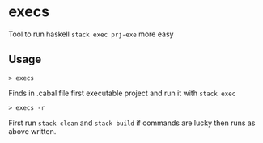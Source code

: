 # execs
Tool to run haskell `stack exec prj-exe` more easy

## Usage
```
> execs
```
Finds in .cabal file first executable project and run it with `stack exec`

```
> execs -r
```
First run `stack clean` and `stack build` if commands are lucky then runs as above written.
